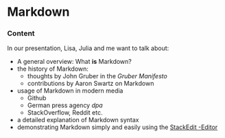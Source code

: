# Markdown

### Content
In our presentation, Lisa, Julia and me want to talk about:

* A general overview: What **is** Markdown?
* the history of Markdown:
	* thoughts by John Gruber in the *Gruber Manifesto*
	* contributions by Aaron Swartz on Markdown
* usage of Markdown in modern media
	* Github
	* German press agency *dpa*
	* StackOverflow, Reddit etc.
* a detailed explanation of Markdown syntax
* demonstrating Markdown simply and easily using the [StackEdit -Editor](https://stackedit.io/editor)

